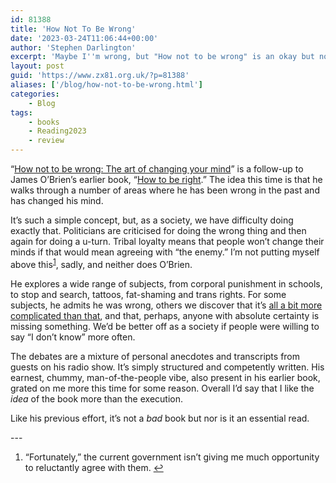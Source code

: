 ```yaml
---
id: 81388
title: 'How Not To Be Wrong'
date: '2023-03-24T11:06:44+00:00'
author: 'Stephen Darlington'
excerpt: 'Maybe I''m wrong, but "How not to be wrong" is an okay but not essential read.'
layout: post
guid: 'https://www.zx81.org.uk/?p=81388'
aliases: ['/blog/how-not-to-be-wrong.html']
categories:
    - Blog
tags:
    - books
    - Reading2023
    - review
---
```


<span style="font-size: revert;">“</span>[How not to be wrong: The art of changing your mind](https://amzn.to/422RJ2t)<span style="font-size: revert;">” is a follow-up to James O’Brien’s earlier book, “</span>[How to be right](/blog/how-to-be-right.html)<span style="font-size: revert;">.” The idea this time is that he walks through a number of areas where he has been wrong in the past and has changed his mind.</span>

It’s such a simple concept, but, as a society, we have difficulty doing exactly that. Politicians are criticised for doing the wrong thing and then again for doing a u-turn. Tribal loyalty means that people won’t change their minds if that would mean agreeing with “the enemy.” I’m not putting myself above this<sup>[1](#fn1-16568 "see footnote")</sup>, sadly, and neither does O’Brien.

He explores a wide range of subjects, from corporal punishment in schools, to stop and search, tattoos, fat-shaming and trans rights. For some subjects, he admits he was wrong, others we discover that it’s [all a bit more complicated than that](/blog/reading-2016.html), and that, perhaps, anyone with absolute certainty is missing something. We’d be better off as a society if people were willing to say “I don’t know” more often.

The debates are a mixture of personal anecdotes and transcripts from guests on his radio show. It’s simply structured and competently written. His earnest, chummy, man-of-the-people vibe, also present in his earlier book, grated on me more this time for some reason. Overall I’d say that I like the *idea* of the book more than the execution.

Like his previous effort, it’s not a *bad* book but nor is it an essential read.

<div class="footnotes">---

1. “Fortunately,” the current government isn’t giving me much opportunity to reluctantly agree with them. [↩︎](#fnr1-16568 "return to article")

</div>